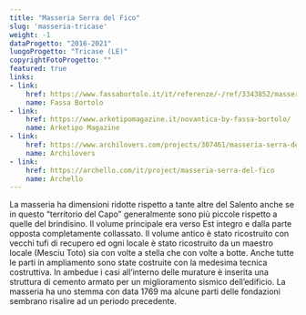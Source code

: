 ```yaml
---
title: "Masseria Serra del Fico"
slug: 'masseria-tricase'
weight: -1 
dataProgetto: "2016-2021"
luogoProgetto: "Tricase (LE)"
copyrightFotoProgetto: ""
featured: true
links:
- link:
    href: https://www.fassabortolo.it/it/referenze/-/ref/3343852/masseria-serra-del-fico
    name: Fassa Bortolo
- link:
    href: https://www.arketipomagazine.it/novantica-by-fassa-bortolo/
    name: Arketipo Magazine
- link:
    href: https://www.archilovers.com/projects/307461/masseria-serra-del-fico.html
    name: Archilovers
- link:
    href: https://archello.com/it/project/masseria-serra-del-fico
    name: Archello
---
```

La masseria ha dimensioni ridotte rispetto a tante altre del Salento anche se in questo “territorio del Capo” generalmente sono più piccole rispetto a quelle del brindisino. Il volume principale era verso Est integro e dalla parte opposta completamente collassato.
Il volume antico è stato ricostruito con vecchi tufi di recupero ed ogni locale è stato ricostruito da un maestro locale (Mesciu Toto) sia con volte a stella che con volte a botte. Anche tutte le parti in ampliamento sono state costruite con la medesima tecnica costruttiva. In ambedue i casi all’interno delle murature è inserita una struttura di cemento armato per un miglioramento sismico dell’edificio. La masseria ha uno stemma con data 1769 ma alcune parti delle fondazioni sembrano risalire ad un periodo precedente.
